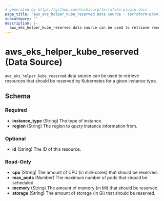 ```yaml
---
# generated by https://github.com/hashicorp/terraform-plugin-docs
page_title: "aws_eks_helper_kube_reserved Data Source - terraform-provider-aws-eks-helper"
subcategory: ""
description: |-
  aws_eks_helper_kube_reserved data source can be used to retrieve resources that should be reserved by Kubernetes for a given instance type.
---
```


# aws_eks_helper_kube_reserved (Data Source)

`aws_eks_helper_kube_reserved` data source can be used to retrieve resources that should be reserved by Kubernetes for a given instance type.



<!-- schema generated by tfplugindocs -->
## Schema

### Required

- **instance_type** (String) The type of instance.
- **region** (String) The region to query instance information from.

### Optional

- **id** (String) The ID of this resource.

### Read-Only

- **cpu** (String) The amount of CPU (in milli-cores) that should be reserved.
- **max_pods** (Number) The maximum number of pods that should be scheduled.
- **memory** (String) The amount of memory (in Mi) that should be reserved.
- **storage** (String) The amount of storage (in Gi) that should be reserved.


